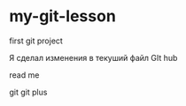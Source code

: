 # my-git-lesson
first git project

Я сделал изменения в текуший файл GIt hub
 


read me 

git
git plus
